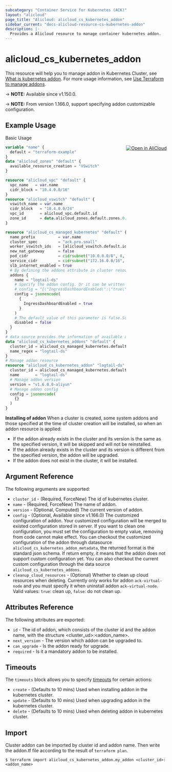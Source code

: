 ```yaml
---
subcategory: "Container Service for Kubernetes (ACK)"
layout: "alicloud"
page_title: "Alicloud: alicloud_cs_kubernetes_addon"
sidebar_current: "docs-alicloud-resource-cs-kubernetes-addon"
description: |-
  Provides a Alicloud resource to manage container kubernetes addon.
---
```


# alicloud_cs_kubernetes_addon

This resource will help you to manage addon in Kubernetes Cluster, see [What is kubernetes addon](https://www.alibabacloud.com/help/en/ack/ack-managed-and-ack-dedicated/developer-reference/api-install-a-component-in-an-ack-cluster). For more usage information, see [Use Terraform to manage addons](https://www.alibabacloud.com/help/en/ack/serverless-kubernetes/developer-reference/use-terraform-to-manage-components).

-> **NOTE:** Available since v1.150.0.

-> **NOTE:** From version 1.166.0, support specifying addon customizable configuration.

## Example Usage
<div class="oics-button" style="float: right;margin: 0 0 -40px 0;">
  <a href="https://api.aliyun.com/api-tools/terraform?resource=alicloud_cs_kubernetes_addon&exampleId=802cb43b-0665-96ca-5356-fc6755186de00979d82d&activeTab=example&spm=docs.r.cs_kubernetes_addon.0.802cb43b06" target="_blank">
    <img alt="Open in AliCloud" src="https://img.alicdn.com/imgextra/i1/O1CN01hjjqXv1uYUlY56FyX_!!6000000006049-55-tps-254-36.svg" style="max-height: 44px; margin: 32px auto; max-width: 100%;">
  </a>
</div>

Basic Usage

```terraform
variable "name" {
  default = "terraform-example"
}
data "alicloud_zones" "default" {
  available_resource_creation = "VSwitch"
}

resource "alicloud_vpc" "default" {
  vpc_name   = var.name
  cidr_block = "10.4.0.0/16"
}
resource "alicloud_vswitch" "default" {
  vswitch_name = var.name
  cidr_block   = "10.4.0.0/24"
  vpc_id       = alicloud_vpc.default.id
  zone_id      = data.alicloud_zones.default.zones.0.id
}

resource "alicloud_cs_managed_kubernetes" "default" {
  name_prefix          = var.name
  cluster_spec         = "ack.pro.small"
  worker_vswitch_ids   = [alicloud_vswitch.default.id]
  new_nat_gateway      = false
  pod_cidr             = cidrsubnet("10.0.0.0/8", 8, 36)
  service_cidr         = cidrsubnet("172.16.0.0/16", 4, 7)
  slb_internet_enabled = true
  # By defining the addons attribute in cluster resource, it indicates that the addon will be installed when creating a cluster
  addons {
    name = "logtail-ds"
    # Specify the addon config. Or it can be written as
    # config = "{\"IngressDashboardEnabled\":\"true\"}
    config = jsonencode(
      {
        IngressDashboardEnabled = true
      }
    )
    # The default value of this parameter is false.Some addon will be installed by default to facilitate users to manage the cluster. If you do not need to install these addons when creating a cluster, you can set disabled=true.
    disabled = false
  }
}
# data source provides the information of available addons
data "alicloud_cs_kubernetes_addons" "default" {
  cluster_id = alicloud_cs_managed_kubernetes.default.id
  name_regex = "logtail-ds"
}
# Manage addon resource
resource "alicloud_cs_kubernetes_addon" "logtail-ds" {
  cluster_id = alicloud_cs_managed_kubernetes.default.id
  name       = "logtail-ds"
  # Manage addon version
  version = "v1.6.0.0-aliyun"
  # Manage addon config
  config = jsonencode(
    {}
  )
}
```
**Installing of addon**
When a cluster is created, some system addons and those specified at the time of cluster creation will be installed, so when an addon resource is applied:
* If the addon already exists in the cluster and its version is the same as the specified version, it will be skipped and will not be reinstalled.
* If the addon already exists in the cluster and its version is different from the specified version, the addon will be upgraded.
* If the addon does not exist in the cluster, it will be installed.

## Argument Reference

The following arguments are supported:

* `cluster_id` - (Required, ForceNew) The id of kubernetes cluster.
* `name` - (Required, ForceNew) The name of addon.
* `version` - (Optional, Computed) The current version of addon.
* `config` - (Optional, Available since v1.166.0) The customized configuration of addon. Your customized configuration will be merged to existed configuration stored in server. If you want to clean one configuration, you must set the configuration to empty value, removing from code cannot make effect. You can checkout the customized configuration of the addon through datasource `alicloud_cs_kubernetes_addon_metadata`, the returned format is the standard json schema. If return empty, it means that the addon does not support custom configuration yet. You can also checkout the current custom configuration through the data source `alicloud_cs_kubernetes_addons`.
* `cleanup_cloud_resources` - (Optional) Whether to clean up cloud resources when deleting. Currently only works for addon `ack-virtual-node` and you must specify it when uninstall addon `ack-virtual-node`. Valid values: `true`: clean up, `false`: do not clean up.

## Attributes Reference

The following attributes are exported:
* `id` - The id of addon, which consists of the cluster id and the addon name, with the structure <cluster_ud>:<addon_name>.
* `next_version` - The version which addon can be upgraded to.
* `can_upgrade` - Is the addon ready for upgrade.
* `required` - Is it a mandatory addon to be installed.

## Timeouts

The `timeouts` block allows you to specify [timeouts](https://www.terraform.io/docs/configuration-0-11/resources.html#timeouts) for certain actions:

* `create` - (Defaults to 10 mins) Used when installing addon in the kubernetes cluster. 
* `update` - (Defaults to 10 mins) Used when upgrading addon in the kubernetes cluster.
* `delete` - (Defaults to 10 mins) Used when deleting addon in kubernetes cluster. 

## Import

Cluster addon can be imported by cluster id and addon name. Then write the addon.tf file according to the result of `terraform plan`.

```shell
$ terraform import alicloud_cs_kubernetes_addon.my_addon <cluster_id>:<addon_name>
```

